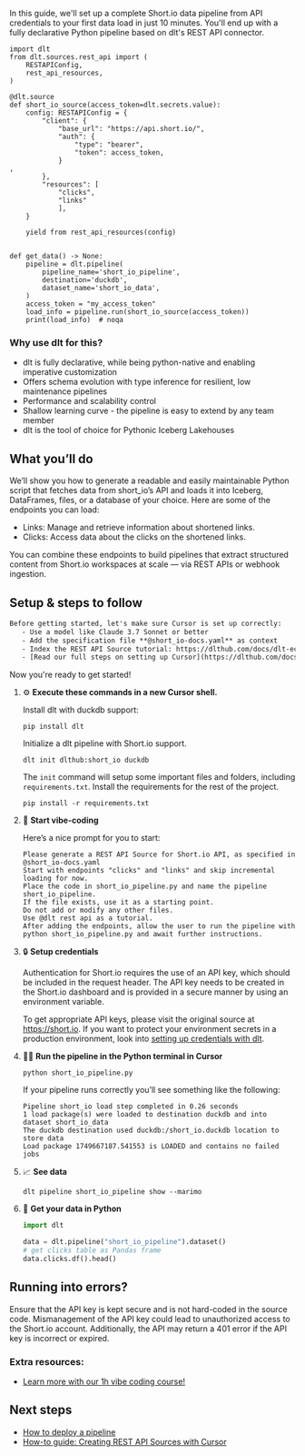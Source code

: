 In this guide, we'll set up a complete Short.io data pipeline from API credentials to your first data load in just 10 minutes. You'll end up with a fully declarative Python pipeline based on dlt's REST API connector.

```python-outcome
import dlt
from dlt.sources.rest_api import (
    RESTAPIConfig,
    rest_api_resources,
)

@dlt.source
def short_io_source(access_token=dlt.secrets.value):
    config: RESTAPIConfig = {
        "client": {
            "base_url": "https://api.short.io/",
            "auth": {
                "type": "bearer",
                "token": access_token,
            }
,
        },
        "resources": [
            "clicks",
            "links"
            ],
    }

    yield from rest_api_resources(config)


def get_data() -> None:
    pipeline = dlt.pipeline(
        pipeline_name='short_io_pipeline',
        destination='duckdb',
        dataset_name='short_io_data', 
    )
    access_token = "my_access_token"
    load_info = pipeline.run(short_io_source(access_token))
    print(load_info)  # noqa
```

### Why use dlt for this?

- dlt is fully declarative, while being python-native and enabling imperative customization
- Offers schema evolution with type inference for resilient, low maintenance pipelines
- Performance and scalability control
- Shallow learning curve - the pipeline is easy to extend by any team member
- dlt is the tool of choice for Pythonic Iceberg Lakehouses

## What you’ll do

We’ll show you how to generate a readable and easily maintainable Python script that fetches data from short_io’s API and loads it into Iceberg, DataFrames, files, or a database of your choice. Here are some of the endpoints you can load:

- Links: Manage and retrieve information about shortened links.
- Clicks: Access data about the clicks on the shortened links.

You can combine these endpoints to build pipelines that extract structured content from Short.io workspaces at scale — via REST APIs or webhook ingestion.

## Setup & steps to follow

```default
Before getting started, let's make sure Cursor is set up correctly:
   - Use a model like Claude 3.7 Sonnet or better
   - Add the specification file **@short_io-docs.yaml** as context
   - Index the REST API Source tutorial: https://dlthub.com/docs/dlt-ecosystem/verified-sources/rest_api/ and add it to context as **@dlt rest api**
   - [Read our full steps on setting up Cursor](https://dlthub.com/docs/dlt-ecosystem/llm-tooling/cursor-restapi#23-configuring-cursor-with-documentation)
```

Now you're ready to get started! 

1. ⚙️ **Execute these commands in a new Cursor shell.**
    
    Install dlt with duckdb support:
    ```shell
    pip install dlt
    ```

    Initialize a dlt pipeline with Short.io support.
    ```shell
    dlt init dlthub:short_io duckdb
    ```

    The `init` command will setup some important files and folders, including `requirements.txt`. Install the requirements for the rest of the project.
    ```shell
    pip install -r requirements.txt
    ```
    
2. 🤠 **Start vibe-coding**
    
    Here’s a nice prompt for you to start: 
    
    ```prompt
    Please generate a REST API Source for Short.io API, as specified in @short_io-docs.yaml 
    Start with endpoints "clicks" and "links" and skip incremental loading for now. 
    Place the code in short_io_pipeline.py and name the pipeline short_io_pipeline. 
    If the file exists, use it as a starting point. 
    Do not add or modify any other files. 
    Use @dlt rest api as a tutorial. 
    After adding the endpoints, allow the user to run the pipeline with python short_io_pipeline.py and await further instructions.
    ```

    
3. 🔒 **Setup credentials** 
    
    Authentication for Short.io requires the use of an API key, which should be included in the request header. The API key needs to be created in the Short.io dashboard and is provided in a secure manner by using an environment variable.
    
    To get appropriate API keys, please visit the original source at https://short.io.
    If you want to protect your environment secrets in a production environment, look into [setting up credentials with dlt](https://dlthub.com/docs/walkthroughs/add_credentials).
    
4. 🏃‍♀️ **Run the pipeline in the Python terminal in Cursor**
    
    ```shell
    python short_io_pipeline.py
    ```
    
    If your pipeline runs correctly you’ll see something like the following:
    
    ```shell
    Pipeline short_io load step completed in 0.26 seconds
    1 load package(s) were loaded to destination duckdb and into dataset short_io_data
    The duckdb destination used duckdb:/short_io.duckdb location to store data
    Load package 1749667187.541553 is LOADED and contains no failed jobs
    ```
    
5. 📈 **See data**
    
    ```shell
    dlt pipeline short_io_pipeline show --marimo
    ```
    
6. 🐍 **Get your data in Python**
    
    ```python
    import dlt

   data = dlt.pipeline("short_io_pipeline").dataset()
   # get clicks table as Pandas frame
   data.clicks.df().head()
    ```

## Running into errors?

Ensure that the API key is kept secure and is not hard-coded in the source code. Mismanagement of the API key could lead to unauthorized access to the Short.io account. Additionally, the API may return a 401 error if the API key is incorrect or expired.

### Extra resources:

- [Learn more with our 1h vibe coding course!](https://www.youtube.com/watch?v=GGid70rnJuM)

## Next steps

- [How to deploy a pipeline](https://dlthub.com/docs/walkthroughs/deploy-a-pipeline)
- [How-to guide: Creating REST API Sources with Cursor](https://dlthub.com/docs/dlt-ecosystem/llm-tooling/cursor-restapi)